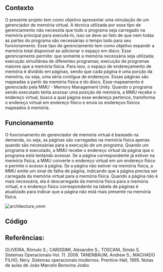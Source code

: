 ## Contexto

O presente projeto tem como objetivo apresentar uma simulação de um gerenciador de memória virtual. A técnica utilizada por esse tipo de gerenciamento não necessita que todo o programa seja carregado na memória principal para executá-lo, isso se deve ao fato de que nem todas as partes do programa são necessárias o tempo todo para seu funcionamento. Esse tipo de gerenciamento tem como objetivo expandir a memória total disponível ao adicionar o espaço em disco. Esse gerenciamento permite: 
que somente a memória necessária seja utilizada;
execução simultânea de diferentes programas;
execução de programas maiores que a memória física.
Para isso, o espaço de endereçamento de memória é dividido em páginas, sendo que cada página é uma porção da memória, ou seja, uma séria contígua de endereços. Essas páginas são mapeadas a partir da memória física e do disco. Esse mapeamento é gerenciado pela MMU - Memory Management Unity. Quando o programa sendo executado tenta acessar uma posição de memória, a MMU recebe o endereço virtual, busca a qual página esse endereço pertence, transforma o endereço virtual em endereço físico e envia os endereços físicos mapeados à memória.

## Funcionamento 

O funcionamento do gerenciador de memória virtual é baseado na demanda, ou seja, as páginas são carregadas na memória física apenas quando são necessárias para a execução de um programa. Quando um programa é executado, a MMU recebe o endereço virtual da página que o programa está tentando acessar. Se a página correspondente já estiver na memória física, a MMU converte o endereço virtual em um endereço físico e permite o acesso à página. Se a página não estiver na memória física, a MMU emite um sinal de falha de página, indicando que a página precisa ser carregada da memória virtual para a memória física. Quando a página não é mais necessária, ela é descarregada da memória física para a memória virtual, e o endereço físico correspondente na tabela de páginas é atualizado para indicar que a página não está mais presente na memória física.

![architecture_vmm](https://user-images.githubusercontent.com/39035437/232640981-df436fd6-18a2-4813-968b-105b6b4c02a9.jpg)

## Código


## Referências:

OLIVEIRA, Rômulo S.; CARISSIMI, Alexandre S.; TOSCANI, Simão S. Sistemas Operacionais-Vol. 11. 2009.
TANENBAUM, Andrew S.; MACHADO FILHO, Nery. Sistemas operacionais modernos. Prentice-Hall, 1995.
Notas de aulas de João Marcelo Borovina Josko
